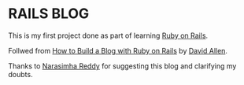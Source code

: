 # RAILS BLOG

This is my first project done as part of learning [Ruby on Rails](https://rubyonrails.org/).

Follwed from [How to Build a Blog with Ruby on Rails](https://medium.com/@deallen7/ruby-on-rails-app-build-blog-3d9975a999ae) by [David Allen](https://medium.com/@deallen7).

Thanks to [Narasimha Reddy](https://github.com/NarasimhaReddyY) for suggesting this blog and clarifying my doubts.

